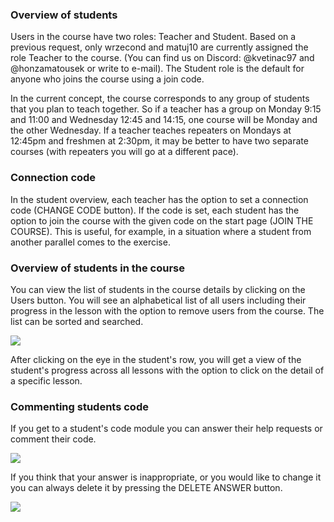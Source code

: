 ### Overview of students

Users in the course have two roles: Teacher and Student. Based on a previous request, only wrzecond and matuj10 are currently assigned the role Teacher to the course. (You can find us on Discord: @kvetinac97 and @honzamatousek or write to e-mail). The Student role is the default for anyone who joins the course using a join code.

In the current concept, the course corresponds to any group of students that you plan to teach together. So if a teacher has a group on Monday 9:15 and 11:00 and Wednesday 12:45 and 14:15, one course will be Monday and the other Wednesday. If a teacher teaches repeaters on Mondays at 12:45pm and freshmen at 2:30pm, it may be better to have two separate courses (with repeaters you will go at a different pace).

### Connection code

In the student overview, each teacher has the option to set a connection code (CHANGE CODE button). If the code is set, each student has the option to join the course with the given code on the start page (JOIN THE COURSE). This is useful, for example, in a situation where a student from another parallel comes to the exercise.

### Overview of students in the course

You can view the list of students in the course details by clicking on the Users button. You will see an alphabetical list of all users including their progress in the lesson with the option to remove users from the course. The list can be sorted and searched.

![](/images_for_md_files/guides/en/teacher/student_overview/change_code.png)

After clicking on the eye in the student's row, you will get a view of the student's progress across all lessons with the option to click on the detail of a specific lesson.

### Commenting students code

If you get to a student's code module you can answer their help requests or comment their code.

![](/images_for_md_files/guides/en/teacher/student_overview/anwer_to_help_request.png)

If you think that your answer is inappropriate, or you would like to change it you can always delete it by pressing the DELETE ANSWER button.

![](/images_for_md_files/guides/en/teacher/student_overview/delete_answer.png)

